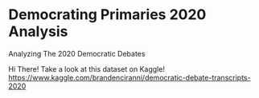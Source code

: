 # Democrating Primaries 2020 Analysis
Analyzing The 2020 Democratic Debates

Hi There! Take a look at this dataset on Kaggle!
https://www.kaggle.com/brandenciranni/democratic-debate-transcripts-2020
